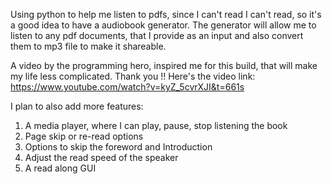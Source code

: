 Using python to help me listen to pdfs, since I can't read
I can't read, so it's a good idea to have a audiobook generator.
The generator will allow me to listen to any pdf documents, that
I provide as an input and also convert them to mp3 file to make
it shareable. 

A video by the programming hero, inspired me for this build, that
will make my life less complicated. Thank you !!
Here's the video link: https://www.youtube.com/watch?v=kyZ_5cvrXJI&t=661s

I plan to also add more features:
1. A media player, where I can play, pause, stop listening the book
2. Page skip or re-read options
3. Options to skip the foreword and Introduction
4. Adjust the read speed of the speaker
5. A read along GUI
